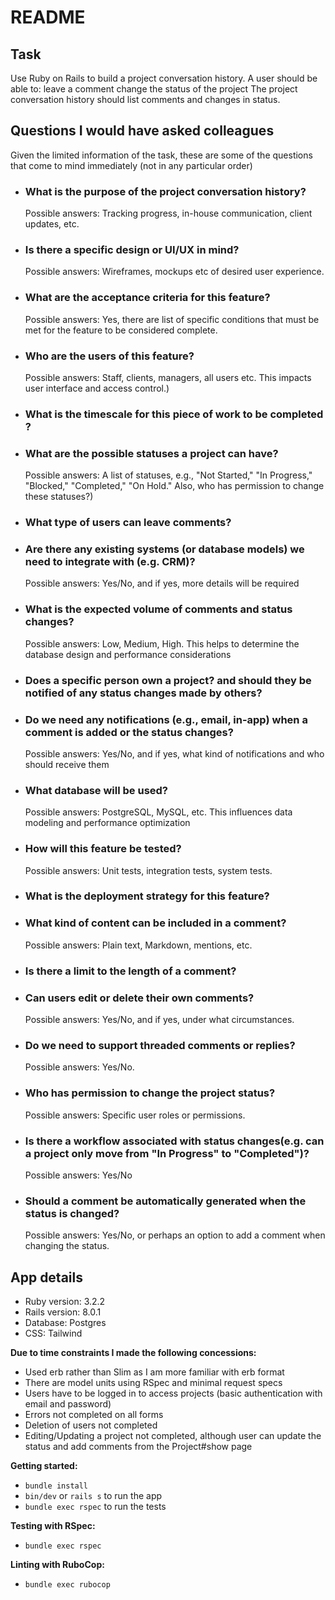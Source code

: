 # README

## Task
Use Ruby on Rails to build a project conversation history. A user should be able to:
leave a comment
change the status of the project
The project conversation history should list comments and changes in status.

## Questions I would have asked colleagues
Given the limited information of the task, these are some of the questions that come to mind immediately (not in any particular order)

- ### What is the purpose of the project conversation history?
  Possible answers: Tracking progress, in-house communication, client updates, etc.

- ### Is there a specific design or UI/UX in mind?
  Possible answers: Wireframes, mockups etc of desired user experience.

- ### What are the acceptance criteria for this feature?
  Possible answers: Yes, there are list of specific conditions that must be met for the feature to be considered complete.

- ### Who are the users of this feature?
  Possible answers: Staff, clients, managers, all users etc. This impacts user interface and access control.)

- ### What is the timescale for this piece of work to be completed ?

- ### What are the possible statuses a project can have?
  Possible answers: A list of statuses, e.g., "Not Started," "In Progress," "Blocked," "Completed," "On Hold." Also, who has permission to change these statuses?)

- ### What type of users can leave comments?

- ### Are there any existing systems (or database models) we need to integrate with (e.g. CRM)?
  Possible answers: Yes/No, and if yes, more details will be required

- ### What is the expected volume of comments and status changes?
  Possible answers: Low, Medium, High. This helps to determine the database design and performance considerations

- ### Does a specific person own a project? and should they be notified of any status changes made by others?

- ### Do we need any notifications (e.g., email, in-app) when a comment is added or the status changes?
  Possible answers: Yes/No, and if yes, what kind of notifications and who should receive them

- ### What database will be used?
  Possible answers: PostgreSQL, MySQL, etc. This influences data modeling and performance optimization

- ### How will this feature be tested?
  Possible answers: Unit tests, integration tests, system tests.

- ### What is the deployment strategy for this feature?

- ### What kind of content can be included in a comment?
  Possible answers: Plain text, Markdown, mentions, etc.

- ### Is there a limit to the length of a comment?

- ### Can users edit or delete their own comments?
  Possible answers: Yes/No, and if yes, under what circumstances.

- ### Do we need to support threaded comments or replies?
  Possible answers: Yes/No.

- ### Who has permission to change the project status?
  Possible answers: Specific user roles or permissions.

- ### Is there a workflow associated with status changes(e.g. can a project only move from "In Progress" to "Completed")?
  Possible answers: Yes/No

- ### Should a comment be automatically generated when the status is changed?
  Possible answers: Yes/No, or perhaps an option to add a comment when changing the status.

## App details

* Ruby version: 3.2.2
* Rails version: 8.0.1
* Database: Postgres
* CSS: Tailwind

**Due to time constraints I made the following concessions:**
* Used erb rather than Slim as I am more familiar with erb format
* There are model units using RSpec and minimal request specs
* Users have to be logged in to access projects (basic authentication with email and password)
* Errors not completed on all forms
* Deletion of users not completed
* Editing/Updating a project not completed, although user can update the status and add comments from the Project#show page


**Getting started:**
* `bundle install`
* `bin/dev` or `rails s` to run the app
* `bundle exec rspec` to run the tests

**Testing with RSpec:**
* `bundle exec rspec`

**Linting with RuboCop:**
* `bundle exec rubocop`